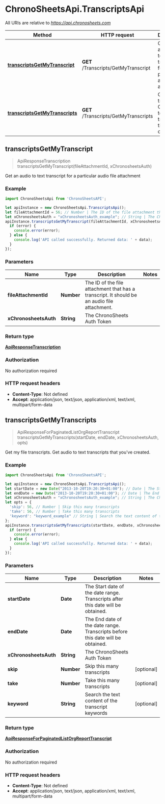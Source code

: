 # ChronoSheetsApi.TranscriptsApi

All URIs are relative to *https://api.chronosheets.com*

Method | HTTP request | Description
------------- | ------------- | -------------
[**transcriptsGetMyTranscript**](TranscriptsApi.md#transcriptsGetMyTranscript) | **GET** /Transcripts/GetMyTranscript | Get an audio to text transcript for a particular audio file attachment
[**transcriptsGetMyTranscripts**](TranscriptsApi.md#transcriptsGetMyTranscripts) | **GET** /Transcripts/GetMyTranscripts | Get my file transcripts.  Get audio to text transcripts that you&#39;ve created.



## transcriptsGetMyTranscript

> ApiResponseTranscription transcriptsGetMyTranscript(fileAttachmentId, xChronosheetsAuth)

Get an audio to text transcript for a particular audio file attachment

### Example

```javascript
import ChronoSheetsApi from 'ChronoSheetsAPI';

let apiInstance = new ChronoSheetsApi.TranscriptsApi();
let fileAttachmentId = 56; // Number | The ID of the file attachment that has a transcript.  It should be an audio file attachment.
let xChronosheetsAuth = "xChronosheetsAuth_example"; // String | The ChronoSheets Auth Token
apiInstance.transcriptsGetMyTranscript(fileAttachmentId, xChronosheetsAuth, (error, data, response) => {
  if (error) {
    console.error(error);
  } else {
    console.log('API called successfully. Returned data: ' + data);
  }
});
```

### Parameters


Name | Type | Description  | Notes
------------- | ------------- | ------------- | -------------
 **fileAttachmentId** | **Number**| The ID of the file attachment that has a transcript.  It should be an audio file attachment. | 
 **xChronosheetsAuth** | **String**| The ChronoSheets Auth Token | 

### Return type

[**ApiResponseTranscription**](ApiResponseTranscription.md)

### Authorization

No authorization required

### HTTP request headers

- **Content-Type**: Not defined
- **Accept**: application/json, text/json, application/xml, text/xml, multipart/form-data


## transcriptsGetMyTranscripts

> ApiResponseForPaginatedListOrgReportTranscript transcriptsGetMyTranscripts(startDate, endDate, xChronosheetsAuth, opts)

Get my file transcripts.  Get audio to text transcripts that you&#39;ve created.

### Example

```javascript
import ChronoSheetsApi from 'ChronoSheetsAPI';

let apiInstance = new ChronoSheetsApi.TranscriptsApi();
let startDate = new Date("2013-10-20T19:20:30+01:00"); // Date | The Start date of the date range.  Transcripts after this date will be obtained.
let endDate = new Date("2013-10-20T19:20:30+01:00"); // Date | The End date of the date range.  Transcripts before this date will be obtained.
let xChronosheetsAuth = "xChronosheetsAuth_example"; // String | The ChronoSheets Auth Token
let opts = {
  'skip': 56, // Number | Skip this many transcripts
  'take': 56, // Number | Take this many transcripts
  'keyword': "keyword_example" // String | Search the text content of the transcript keywords
};
apiInstance.transcriptsGetMyTranscripts(startDate, endDate, xChronosheetsAuth, opts, (error, data, response) => {
  if (error) {
    console.error(error);
  } else {
    console.log('API called successfully. Returned data: ' + data);
  }
});
```

### Parameters


Name | Type | Description  | Notes
------------- | ------------- | ------------- | -------------
 **startDate** | **Date**| The Start date of the date range.  Transcripts after this date will be obtained. | 
 **endDate** | **Date**| The End date of the date range.  Transcripts before this date will be obtained. | 
 **xChronosheetsAuth** | **String**| The ChronoSheets Auth Token | 
 **skip** | **Number**| Skip this many transcripts | [optional] 
 **take** | **Number**| Take this many transcripts | [optional] 
 **keyword** | **String**| Search the text content of the transcript keywords | [optional] 

### Return type

[**ApiResponseForPaginatedListOrgReportTranscript**](ApiResponseForPaginatedListOrgReportTranscript.md)

### Authorization

No authorization required

### HTTP request headers

- **Content-Type**: Not defined
- **Accept**: application/json, text/json, application/xml, text/xml, multipart/form-data

